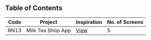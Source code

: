 ## Table of Contents

| Code | Project           | Inspiration                                                                                                        | No. of Screens |
| ---- | ----------------- | ------------------------------------------------------------------------------------------------------------------ | -------------- |
| RN13 | Milk Tea Shop App | [View](https://mockittapp.wondershare.com/community/mtkjxnko38h0slkm?title=tastea-mobile-app---boba-milk-tea-shop) | 5              |

